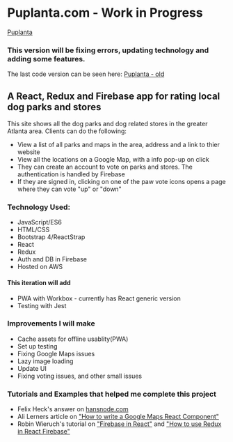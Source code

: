 #  Puplanta.com - Work in Progress

[Puplanta](http://puplanta.com/)

###  This version will be fixing errors, updating technology and adding some features.

The last code version can be seen here: [Puplanta - old](https://github.com/Missarachnid/puplanta2)

##  A React, Redux and Firebase app for rating local dog parks and stores
This site shows all the dog parks and dog related stores in the greater Atlanta area. 
Clients can do the following:
*  View a list of all parks and maps in the area, address and a link to thier website
*  View all the locations on a Google Map, with a info pop-up on click
*  They can create an account to vote on parks and stores. The authentication is handled by Firebase
*  If they are signed in, clicking on one of the paw vote icons opens a page where they can vote "up" or "down"

###  Technology Used:
*  JavaScript/ES6
*  HTML/CSS
*  Bootstrap 4/ReactStrap
*  React
*  Redux
*  Auth and DB in Firebase
*  Hosted on AWS
####  This iteration will add
*  PWA with Workbox - currently has React generic version
*  Testing with Jest

###  Improvements I will make 
*  Cache assets for offline usablity(PWA)
*  Set up testing
*  Fixing Google Maps issues
*  Lazy image loading
*  Update UI
*  Fixing voting issues, and other small issues

###  Tutorials and Examples that helped me complete this project
* Felix Heck's answer on [hansnode.com](https://hashnode.com/post/google-maps-api-onclick-on-marker-close-infowindow-of-other-markers-ciou68dw708x33353les71nyi)
*  Ali Lerners article on ["How to write a Google Maps React Component"](https://www.fullstackreact.com/articles/how-to-write-a-google-maps-react-component/#)
*  Robin Wieruch's tutorial on ["Firebase in React"](https://www.robinwieruch.de/complete-firebase-authentication-react-tutorial/) and ["How to use Redux in React Firebase"](https://www.robinwieruch.de/react-firebase-redux-tutorial/)
